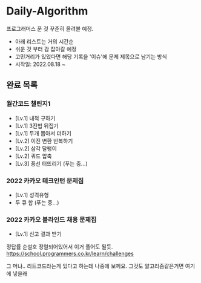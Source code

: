 # Daily-Algorithm
프로그래머스 푼 것 꾸준히 올려볼 예정.

- 아래 리스트는 거의 시간순
- 쉬운 것 부터 감 잡아갈 예정
- 고민거리가 있었다면 해당 기록을 '이슈'에 문제 제목으로 남기는 방식
- 시작일: 2022.08.18 ~

## 완료 목록

### 월간코드 챌린지1
- [Lv.1] 내적 구하기
- [Lv.1] 3진법 뒤집기
- [Lv.1] 두개 뽑아서 더하기
- [Lv.2] 이진 변환 반복하기
- [Lv.2] 삼각 달팽이
- [Lv.2] 쿼드 압축
- [Lv.3] 풍선 터뜨리기 (푸는 중...)

### 2022 카카오 테크인턴 문제집
- [Lv.1] 성격유형
- 두 큐 합 (푸는 중...)

### 2022 카카오 블라인드 채용 문제집
- [Lv.1] 신고 결과 받기


정답률 순설호 정렬되어있어서 이거 풀어도 될듯. https://school.programmers.co.kr/learn/challenges


그 머냐.. 리트코드라는게 있다고 하는데 나중에 보께요. 그것도 알고리즘같은거면 여기에 넣을래
